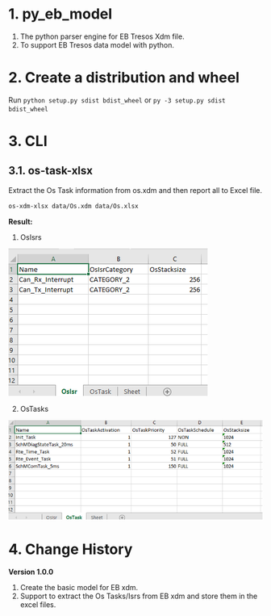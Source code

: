 # 1. py_eb_model

1. The python parser engine for EB Tresos Xdm file.
2. To support EB Tresos data model with python.

# 2. Create a distribution and wheel

Run `python setup.py sdist bdist_wheel`
or `py -3 setup.py sdist bdist_wheel`

# 3. CLI 

## 3.1. os-task-xlsx

Extract the Os Task information from os.xdm and then report all to Excel file.

```bash
os-xdm-xlsx data/Os.xdm data/Os.xlsx
```

**Result:**

1. OsIsrs

![](doc/excel_os_isrs.png)

2. OsTasks

![](doc/excel_os_tasks.png)


# 4. Change History

**Version 1.0.0** 

1. Create the basic model for EB xdm.
2. Support to extract the Os Tasks/Isrs from EB xdm and store them in the excel files.


